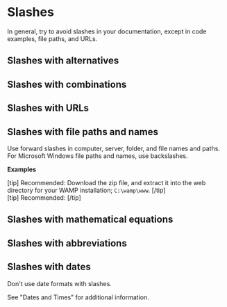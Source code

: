 # Slashes

In general, try to avoid slashes in your documentation, except in code examples, file paths, and URLs.

## Slashes with alternatives

## Slashes with combinations

## Slashes with URLs

## Slashes with file paths and names

Use forward slashes in computer, server, folder, and file names and paths. For Microsoft Windows file paths and names, use backslashes.

**Examples**

[tip] Recommended: Download the zip file, and extract it into the web directory for your WAMP installation; `C:\wamp\www`. [/tip]  
[tip] Recommended:  [/tip]

## Slashes with mathematical equations

## Slashes with abbreviations

## Slashes with dates

Don't use date formats with slashes.

See "Dates and Times" for additional information.
